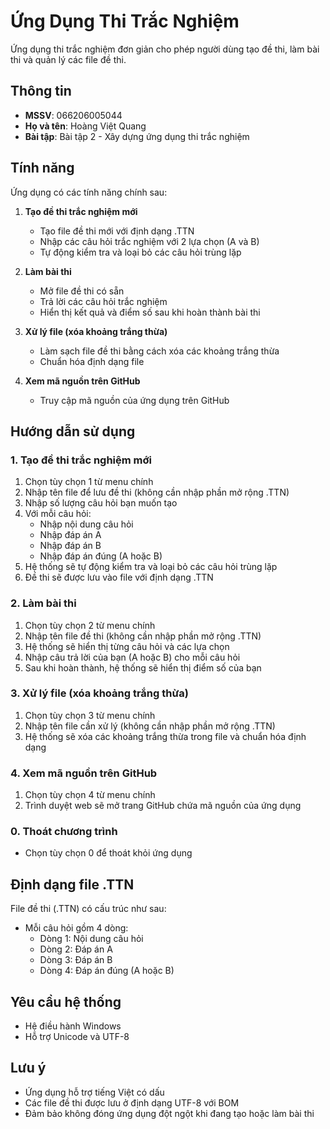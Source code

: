 # Ứng Dụng Thi Trắc Nghiệm

Ứng dụng thi trắc nghiệm đơn giản cho phép người dùng tạo đề thi, làm bài thi và quản lý các file đề thi.

## Thông tin

- **MSSV**: 066206005044
- **Họ và tên**: Hoàng Việt Quang
- **Bài tập**: Bài tập 2 - Xây dựng ứng dụng thi trắc nghiệm

## Tính năng

Ứng dụng có các tính năng chính sau:

1. **Tạo đề thi trắc nghiệm mới**
   - Tạo file đề thi mới với định dạng .TTN
   - Nhập các câu hỏi trắc nghiệm với 2 lựa chọn (A và B)
   - Tự động kiểm tra và loại bỏ các câu hỏi trùng lặp

2. **Làm bài thi**
   - Mở file đề thi có sẵn
   - Trả lời các câu hỏi trắc nghiệm
   - Hiển thị kết quả và điểm số sau khi hoàn thành bài thi

3. **Xử lý file (xóa khoảng trắng thừa)**
   - Làm sạch file đề thi bằng cách xóa các khoảng trắng thừa
   - Chuẩn hóa định dạng file

4. **Xem mã nguồn trên GitHub**
   - Truy cập mã nguồn của ứng dụng trên GitHub

## Hướng dẫn sử dụng

### 1. Tạo đề thi trắc nghiệm mới

1. Chọn tùy chọn 1 từ menu chính
2. Nhập tên file để lưu đề thi (không cần nhập phần mở rộng .TTN)
3. Nhập số lượng câu hỏi bạn muốn tạo
4. Với mỗi câu hỏi:
   - Nhập nội dung câu hỏi
   - Nhập đáp án A
   - Nhập đáp án B
   - Nhập đáp án đúng (A hoặc B)
5. Hệ thống sẽ tự động kiểm tra và loại bỏ các câu hỏi trùng lặp
6. Đề thi sẽ được lưu vào file với định dạng .TTN

### 2. Làm bài thi

1. Chọn tùy chọn 2 từ menu chính
2. Nhập tên file đề thi (không cần nhập phần mở rộng .TTN)
3. Hệ thống sẽ hiển thị từng câu hỏi và các lựa chọn
4. Nhập câu trả lời của bạn (A hoặc B) cho mỗi câu hỏi
5. Sau khi hoàn thành, hệ thống sẽ hiển thị điểm số của bạn

### 3. Xử lý file (xóa khoảng trắng thừa)

1. Chọn tùy chọn 3 từ menu chính
2. Nhập tên file cần xử lý (không cần nhập phần mở rộng .TTN)
3. Hệ thống sẽ xóa các khoảng trắng thừa trong file và chuẩn hóa định dạng

### 4. Xem mã nguồn trên GitHub

1. Chọn tùy chọn 4 từ menu chính
2. Trình duyệt web sẽ mở trang GitHub chứa mã nguồn của ứng dụng

### 0. Thoát chương trình

- Chọn tùy chọn 0 để thoát khỏi ứng dụng

## Định dạng file .TTN

File đề thi (.TTN) có cấu trúc như sau:
- Mỗi câu hỏi gồm 4 dòng:
  - Dòng 1: Nội dung câu hỏi
  - Dòng 2: Đáp án A
  - Dòng 3: Đáp án B
  - Dòng 4: Đáp án đúng (A hoặc B)

## Yêu cầu hệ thống

- Hệ điều hành Windows
- Hỗ trợ Unicode và UTF-8

## Lưu ý

- Ứng dụng hỗ trợ tiếng Việt có dấu
- Các file đề thi được lưu ở định dạng UTF-8 với BOM
- Đảm bảo không đóng ứng dụng đột ngột khi đang tạo hoặc làm bài thi 